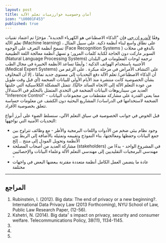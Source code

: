 ```yaml
---
layout: post
title: أمان وخصوصية خوارزميات تعلم الآلة
icon: "\U0001F453"
published: true
---
```


وفقًا [لأندرو إن جي](https://en.wikipedia.org/wiki/Andrew_Ng)  فإن "الذكاء الاصطناعي هو الكهرباء الجديدة". مؤخرًا تم اعتماد تقنيات تعلم الآلة (Machine learning) على نطاق واسع لبناء أنظمة ذكية. على سبيل المثال ، تسمح أنظمة التعرف على الوجوه (Face Recognition Systems ) بالدفع في محلات السوبر ماركت دون الحاجة لكتابة كلمات المرور؛ و تسهل أنظمة معالجة اللغة الطبيعية (Natural Language Processing Systems) ترجمة لوحات المعلومات في البلدان الأجنبية باستخدام الهواتف الذكية ؛ وأيضًا تساعد الأنظمة الخبيرة فى مجال الطب (Medical Expert Systems) على اكتشاف الأمراض في مرحلة مبكرة . على الرغم من أن الذكاء الاصطناعي/ تعلم الآلة دفع التحديات إلى مستوى جديد تمامًا ، إلا أن المخاوف بشأن الخصوصية كانت منتشرة منذ الأيام الأولى للبيانات الضخمة (أي قبل وقت طويل من عودة التعلم الآلة إلى الاتجاه السائد حاليًا). تتمثل المشكلة الكلاسيكية التي جلبتها العديد من سيناريوهات البيانات الضخمة في التحدي المتمثل بالتحكم في الاستدلال "Inference Control" - مما يعني القدرة على مشاركة مقتطفات من مجموعات البيانات الضخمة لاستخدامها في الدراسات/ المشاريع البحثية دون الكشف عن معلومات حساسة تتعلق بخصوصية الأفراد.


قبل الخوض في جوانب الخصوصية في سياق التعلم الآلي، سنسلط الضوء على أبرز أنواع التحديات الأمنية التي نواجهها:

- وجود نظام بيئي ضخم  من الأدوات واللغات البرمجية والأطر - مع وظائف تتراوح بين جمع البيانات وحفظها ومعالجتها، بناء النموذج وتقييمه وتمثيله بالأضافة إلى الربط بين الأنظمة وتحويل المودل إلى منتج .. إلخ
- مشاركة العديد من أصحاب المصلحة (stakeholders) في المشروع الواحد - بدءًا من مهندسي البرمجيات التقليديين إلى مهندسي التعلم الآلة وعلماء البيانات والإحصائيين -
- عادة ما يتضمن العمل الكامل أنظمة متعددة مقترنة ببعضها البعض في واجهات مختلفة
 



---

## المراجع
1. Rubinstein, I. (2012). Big data: The end of privacy or a new beginning?. International Data Privacy Law (2013 Forthcoming), NYU School of Law, Public Law Research Paper, (12-56).
2. Kshetri, N. (2014). Big data׳ s impact on privacy, security and consumer welfare. Telecommunications Policy, 38(11), 1134-1145.
3.
4.
5.
